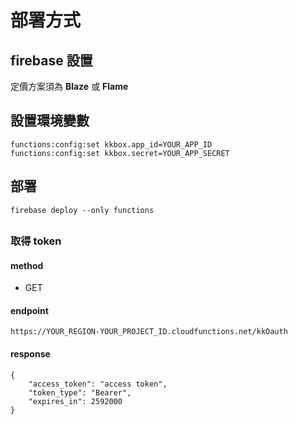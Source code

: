 # 部署方式

## firebase 設置
定價方案須為 **Blaze** 或 **Flame**

## 設置環境變數
```
functions:config:set kkbox.app_id=YOUR_APP_ID
functions:config:set kkbox.secret=YOUR_APP_SECRET
```

## 部署
```
firebase deploy --only functions
```
## 
### 取得 token 

#### method
- GET
#### endpoint
```
https://YOUR_REGION-YOUR_PROJECT_ID.cloudfunctions.net/kkOauth
```
#### response
```
{
    "access_token": "access token",
    "token_type": "Bearer",
    "expires_in": 2592000
}
```
